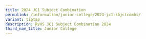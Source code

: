```yaml
---
title: 2024 JC1 Subject Combination
permalink: /information/junior-college/2024-jc1-sbjctcombi/
variant: tiptap
description: RVHS JC1 Subject Combination 2024
third_nav_title: Junior College
---
```

